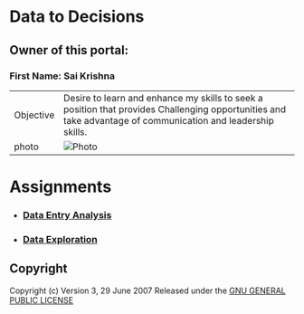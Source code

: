 # **Data to Decisions**
## Owner of this portal:
 ### First Name: Sai Krishna
|   |  |
| ------------- | ------------- |
| Objective  |   Desire to learn and enhance my skills to seek a position that provides Challenging opportunities and take advantage of communication and leadership skills.|
| photo         | ![Photo]() |



# Assignments
*  ### [Data Entry Analysis ](https://github.com/saikrishnags05/Data-to-Decisions/blob/main/Data%20Entry%20Analysis/readme.md)
* ### [Data Exploration](https://github.com/saikrishnags05/Data-to-Decisions/tree/main/Data%20Exploration/readme.md)

## Copyright 
Copyright (c)  Version 3, 29 June 2007  Released under the [GNU GENERAL PUBLIC LICENSE](https://github.com/saikrishnags05/Data-to-Decisions/blob/429fafefdf300ddd4942f2154323588806f3d907/LICENSE)

